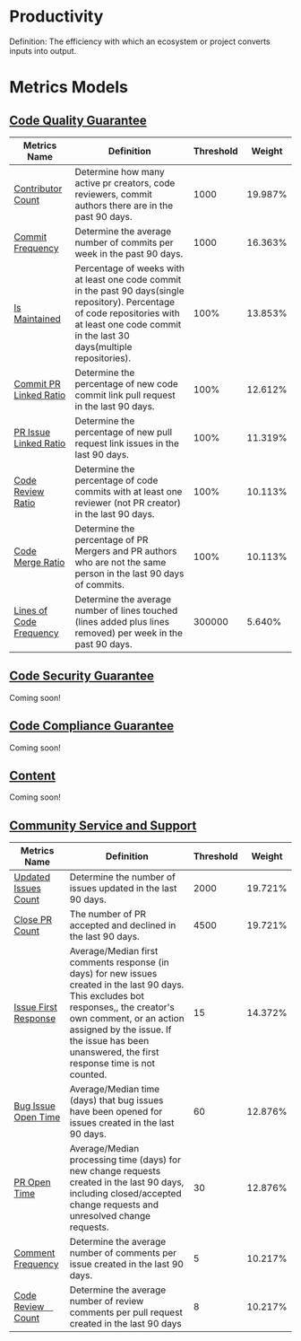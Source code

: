 # Productivity
Definition: The efficiency with which an ecosystem or project converts inputs into output.

# Metrics Models

## [Code Quality Guarantee ](./code/code-quality-guarantee.md#code-quality-guarantee)

Metrics Name | Definition | Threshold | Weight
--- | --- | --- | ---
[Contributor Count](./code/code-quality-guarantee.md#contributor-count) | Determine how many active pr creators, code reviewers, commit authors there are in the past 90 days. | 1000 | 19.987%
[Commit Frequency](./code/code-quality-guarantee.md#commit-frequency) |Determine the average number of commits per week in the past 90 days.| 1000 | 16.363%
[Is Maintained](./code/code-quality-guarantee.md#is-maintained) |Percentage of weeks with at least one code commit in the past 90 days(single repository). Percentage of code repositories with at least one code commit in the last 30 days(multiple repositories).| 100% | 13.853%
[Commit PR Linked Ratio](./code/code-quality-guarantee.md#commit-pr-linked-ratio)  | Determine the percentage of new code commit link pull request in the last 90 days. | 100% |12.612%
[PR Issue Linked Ratio](./code/code-quality-guarantee.md#pr-issue-linked-ratio) |Determine the percentage of new pull request link issues in the last 90 days. |100%|11.319%
[Code Review Ratio](./code/code-quality-guarantee.md#code-review-ratio) |Determine the percentage of code commits with at least one reviewer (not PR creator) in the last 90 days.|100%|10.113%
[Code Merge Ratio](./code/code-quality-guarantee.md#code-merge-ratio) |Determine the percentage of PR Mergers and PR authors who are not the same person in the last 90 days of commits.|100%| 10.113%
[Lines of Code Frequency](./code/code-quality-guarantee.md#lines-of-code-frequency) |Determine the average number of lines touched (lines added plus lines removed) per week in the past 90 days. |300000| 5.640%

## [Code Security Guarantee](./code/code-security-guarantee.md#code-security-guarantee)

Coming soon!


## [Code Compliance Guarantee](./code/code-compliance-guarantee.md#code-compliance-guarantee)

Coming soon!

## [Content](./content.md#content)

Coming soon!

## [Community Service and Support](./community-service-and-support.md#community-service-and-support)

Metrics Name | Definition | Threshold | Weight
--- | --- | --- | ---
[Updated Issues Count](./community-service-and-support.md#updated_issues_count) | Determine the number of issues updated in the last 90 days. | 2000 | 19.721%
[Close PR Count](./community-service-and-support.md#close_pr_count) |The number of PR accepted and declined in the last 90 days.| 4500 | 19.721%
[Issue First Response](./community-service-and-support.md#issue_first_response) |Average/Median first comments response (in days) for new issues created in the last 90 days. This excludes bot responses,, the creator's own comment, or an action assigned by the issue. If the issue has been unanswered, the first response time is not counted.| 15 | 14.372%
[Bug Issue Open Time](./community-service-and-support.md#bug_issue_open_time)  | Average/Median time (days) that bug issues have been opened for issues created in the last 90 days.|60|12.876%
[PR Open Time](./community-service-and-support.md#pr_open_time) |Average/Median processing time (days) for new change requests created in the last 90 days, including closed/accepted change requests and unresolved change requests.|30|12.876%
[Comment Frequency](./community-service-and-support.md#comment-frequency) |Determine the average number of comments per issue created in the last 90 days.|5|10.217%
[Code Review　Count](./community-service-and-support.md#code-review-count) |Determine the average number of review comments per pull request created in the last 90 days|8| 10.217%